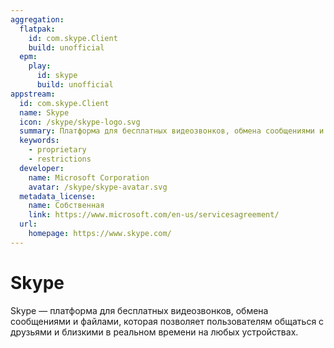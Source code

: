 ```yaml
---
aggregation:
  flatpak:
    id: com.skype.Client
    build: unofficial
  epm:
    play:
      id: skype
      build: unofficial
appstream:
  id: com.skype.Client
  name: Skype
  icon: /skype/skype-logo.svg
  summary: Платформа для бесплатных видеозвонков, обмена сообщениями и файлами
  keywords:
    - proprietary
    - restrictions
  developer:
    name: Microsoft Corporation
    avatar: /skype/skype-avatar.svg
  metadata_license:
    name: Собственная
    link: https://www.microsoft.com/en-us/servicesagreement/
  url:
    homepage: https://www.skype.com/
---
```


# Skype

Skype — платформа для бесплатных видеозвонков, обмена сообщениями и файлами, которая позволяет пользователям общаться с друзьями и близкими в реальном времени на любых устройствах.

<!--@include: @apps/_parts/install/content-flatpak.md-->
<!--@include: @apps/_parts/install/content-epm-play.md-->
